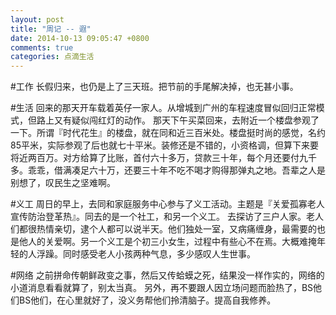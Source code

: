 ```yaml
---
layout: post
title: "周记 -- 遐"
date: 2014-10-13 09:05:47 +0800
comments: true
categories: 点滴生活
---
```

#工作
长假归来，也仍是上了三天班。把节前的手尾解决掉，也无甚小事。

#生活
回来的那天开车载着英仔一家人。从增城到广州的车程速度冒似回归正常模式，但路上又有疑似闯红灯的动作。
那天下午买菜回来，去附近一个楼盘参观了一下。所谓『时代花生』的楼盘，就在同和近三百米处。楼盘挺时尚的感觉，名约85平米，实际参观了后也就七十平米。装修还是不错的，小资格调，但算下来要将近两百万。对方给算了比账，首付六十多万，贷款三十年，每个月还要付九千多。乖乖，借满凑足六十万，还要三十年不吃不喝才购得那弹丸之地。吾辈之人是别想了，叹民生之坚难啊。

#义工
周日的早上，去同和家庭服务中心参与了义工活动。主题是『关爱孤寡老人宣传防治登革热』。同去的是一个社工，和另一个义工。
去探访了三户人家。老人们都很热情亲切，逮个人都可以说半天。他们独处一室，又病痛缠身，最需要的也是他人的关爱啊。另一个义工是个初三小女生，过程中有些心不在焉。大概难掩年轻的人浮躁。同时感受老人小孩两种气息，多少感叹人生世事。

#网络
之前拼命传朝鲜政变之事，然后又传蛤蟆之死，结果没一样作实的，网络的小道消息看看就算了，别太当真。
另外，再不要跟人因立场问题而脸热了，BS他们BS他们，在心里就好了，没义务帮他们拎清脑子。提高自我修养。

